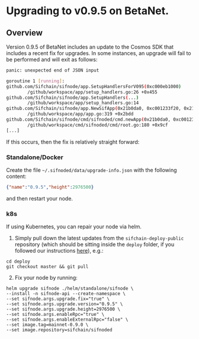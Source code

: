 # Upgrading to v0.9.5 on BetaNet.

## Overview

Version 0.9.5 of BetaNet includes an update to the Cosmos SDK that includes a recent fix for upgrades. In some instances, an upgrade will fail to be performed and will exit as follows:

```bash
panic: unexpected end of JSON input

goroutine 1 [running]:
github.com/Sifchain/sifnode/app.SetupHandlersForV095(0xc000eb1000)
        /github/workspace/app/setup_handlers.go:26 +0x455
github.com/Sifchain/sifnode/app.SetupHandlers(...)
        /github/workspace/app/setup_handlers.go:14
github.com/Sifchain/sifnode/app.NewSifApp(0x21b0da0, 0xc001233f20, 0x21c8fe0, 0xc0010e2050, 0x0, 0x0, 0x1, 0xc0012e1d10, 0xc000fa99a0, 0xf, ...)
        /github/workspace/app/app.go:319 +0x2bdd
github.com/Sifchain/sifnode/cmd/sifnoded/cmd.newApp(0x21b0da0, 0xc001233f20, 0x21c8fe0, 0xc0010e2050, 0x0, 0x0, 0x216ed00, 0xc0010307e0, 0xc001035400, 0x1d3194a)
        /github/workspace/cmd/sifnoded/cmd/root.go:180 +0x9cf
[...]
```

If this occurs, then the fix is relatively straight forward:

### Standalone/Docker

Create the file `~/.sifnoded/data/upgrade-info.json` with the following content:

```json
{"name":"0.9.5","height":2976500}
```

and then restart your node.

### k8s

If using Kubernetes, you can repair your node via helm. 

1. Simply pull down the latest updates from the `sifchain-deploy-public` repository (which should be sitting inside the `deploy` folder, if you followed our instructions [here](https://github.com/Sifchain/sifnode/blob/master/docs/chainOps/k8s/README.md#prerequisites--dependencies)), e.g.:

```
cd deploy
git checkout master && git pull
```

2. Fix your node by running:

```
helm upgrade sifnode ./helm/standalone/sifnode \
--install -n sifnode-api --create-namespace \
--set sifnode.args.upgrade.fix="true" \
--set sifnode.args.upgrade.version="0.9.5" \
--set sifnode.args.upgrade.height=2976500 \
--set sifnode.args.enableRpc="true" \
--set sifnode.args.enableExternalRpc="false" \
--set image.tag=mainnet-0.9.0 \
--set image.repository=sifchain/sifnoded
```
